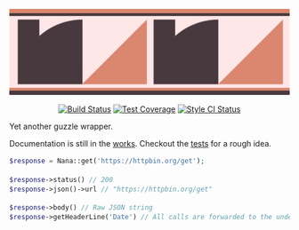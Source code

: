 <p align="center"><img src="https://raw.githubusercontent.com/matical/nana/master/nana-alt.png"></p>
<p align="center">
    <a href="https://travis-ci.org/matical/nana"><img src="https://img.shields.io/travis/matical/nana.svg?style=flat-square" alt="Build Status" title="Build Status"></a>
    <a href="https://coveralls.io/github/matical/nana?branch=master"><img src="https://img.shields.io/coveralls/github/matical/nana/master.svg?style=flat-square" alt="Test Coverage" title="Test Coverage"></a>
    <a href="https://github.styleci.io/repos/134165946"><img src="https://github.styleci.io/repos/134165946/shield?branch=master" alt="Style CI Status" title="Style CI Status"></a>
</p>

Yet another guzzle wrapper.

Documentation is still in the [works](https://github.com/matical/nana/wiki). Checkout the [tests](https://github.com/matical/nana/tree/master/Tests) for a rough idea.

```php
$response = Nana::get('https://httpbin.org/get');

$response->status() // 200
$response->json()->url // "https://httpbin.org/get"

$response->body() // Raw JSON string
$response->getHeaderLine('Date') // All calls are forwarded to the underlying PSR-7/Guzzle Response instance
```

